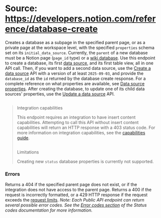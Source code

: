 # Source: https://developers.notion.com/reference/database-create

Creates a database as a subpage in the specified parent page, or as a private page at the workspace level, with the specified `properties` schema set on its `initial_data_source`. Currently, the `parent` of a new database must be a Notion page (`page_id` type) or a [wiki database](https://www.notion.so/help/wikis-and-verified-pages).
Use this endpoint to create a database, its first [data source](/reference/data-source), and its first table view, all in one API call. Then, if you want to add a second data source, use the [Create a data source](/reference/create-a-data-source) API with a version of at least `2025-09-03`, and provide the `database_id` as the `id` returned by the database create response.
For a complete reference on what properties are available, see [Data source properties](/reference/property-object). After creating the database, to update one of its child data sources' properties, use the [Update a data source](/reference/update-a-data-source) API.
> ##
>
> Integration capabilities
>
> This endpoint requires an integration to have insert content capabilities. Attempting to call this API without insert content capabilities will return an HTTP response with a 403 status code. For more information on integration capabilities, see the [capabilities guide](/reference/capabilities).
> ##
>
> Limitations
>
> Creating new `status` database properties is currently not supported.
### Errors
Returns a 404 if the specified parent page does not exist, or if the integration does not have access to the parent page.
Returns a 400 if the request is incorrectly formatted, or a 429 HTTP response if the request exceeds the [request limits](/reference/request-limits).
*Note: Each Public API endpoint can return several possible error codes. See the [Error codes section](/reference/status-codes#error-codes) of the Status codes documentation for more information.*